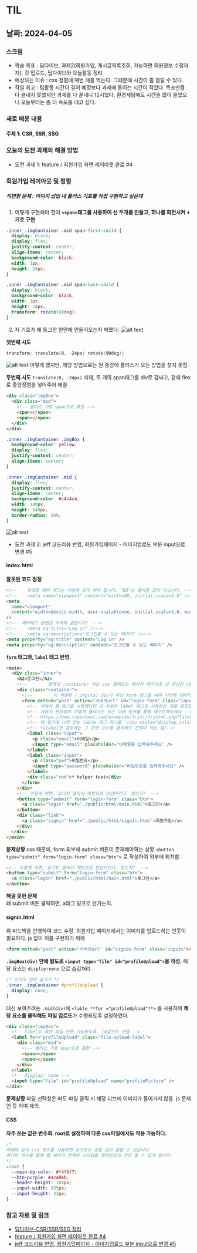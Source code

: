 # TIL

## 날짜: 2024-04-05

### 스크럼

- 학습 목표 : 딥다이브, 과제2(회원가입, 게시글목록조회, 가능하면 회원정보 수정까지), 깃 업로드, 딥다이브와 오늘활동 정리
- 예상되는 이슈 : css 정렬에 매번 애를 먹는다. 그떄문에 시간이 좀 걸릴 수 있다.
- 작일 회고 : 팀활동 시간이 길어 예정보다 과제에 들이는 시간이 적었다. 목표만큼 다 끝내지 못했지만 과제를 다 끝내니 12시였다. 환경세팅에도 시간을 많이 들였으니 오늘부터는 좀 더 속도를 내고 싶다.

### 새로 배운 내용

#### 주제 1: CSR, SSR, SSG

### 오늘의 도전 과제와 해결 방법

- 도전 과제 1: feature / 회원가입 화면 레이아웃 완료 #4

### 회원가입 레이아웃 및 정렬

##### 직면한 문제 : 이미지 삽입 내 플러스 기호를 직접 구현하고 싶은데

1. 어떻게 구현해야 할지
   **`<span>`태그를 사용하여 선 두개를 만들고, 하나를 회전시켜 + 기호 구현**

```css
.inner .imgContainer .mid span:first-child {
  display: block;
  display: flex;
  justify-content: center;
  align-items: center;
  background-color: black;
  width: 1px;
  height: 24px;
}

.inner .imgContainer .mid span:last-child {
  display: block;
  background-color: black;
  width: 1px;
  height: 24px;
  transform: rotate(90deg);
}
```

2. 저 기호가 왜 동그란 원안에 안들어오는지 헤맸다.
   ![alt text](image-23.png)

**첫번째 시도**

```css
transform: translate(0, -24px) rotate(90deg);
```

![alt text](image-24.png)
이렇게 했지만, 해당 방법으로는 원 중앙에 플러스가 오는 방법을 찾지 못함.

**두번째 시도**
`translate(0, -24px)` 삭제, 두 개의 span태그를 div로 감싸고, 겉에 flex로 중앙정렬을 넣어주어 해결

```html
<div class="imgBox">
  <div class="mid">
    <!-- 플러스 기호 span으로 표현 -->
    <span></span>
    <span></span>
  </div>
</div>
```

```css
.inner .imgContainer .imgBox {
  background-color: yellow;
  display: flex;
  justify-content: center;
  align-items: center;
}

.inner .imgContainer .mid {
  display: flex;
  justify-content: center;
  align-items: center;
  background-color: #c4c4c4;
  width: 149px;
  height: 149px;
  border-radius: 50%;
}
```

![alt text](image-25.png)

- 도전 과제 2: jeff 코드리뷰 반영, 회원가입페이지 - 이미지업로드 부분 input으로 변경 #5

#### index.html

**잘못된 코드 정정**

```html
<!--    뷰포트 메타 태그는 다음과 같이 써야 합니다. "DD"는 올바른 값이 아닙니다. -->
<!--    <meta name="viewport" content="width=DD, initial-scale=1.0" />-->
<meta
  name="viewport"
  content="width=device-width, user-scalable=no, initial-scale=1.0, maximum-scale=1.0, minimum-scale=1.0"
/>
<!--  메타태그 문법은 아래와 같습니다!  -->
<!--    <meta og:title="Log in" />-->
<!--    <meta og:description="로그인할 수 있는 페이지" />-->
<meta property="og:title" content="Log in" />
<meta property="og:description" content="로그인할 수 있는 페이지" />
```

**`form` 태그와, `label` 태그 반영.**

```html
<main>
  <div class="inner">
    <h2>로그인</h2>
    <!--        관례상 .container 라는 css 클래스는 페이지 레이아웃 상 최상단 (body 바로 밑 혹은 레이아웃 상 메인 컨텐츠가 포함된 div) 블럭에 적용합니다. -->
    <div class="container">
      <!--        이 부분은 (.inputs) div가 아닌 form 태그를 써야 서버에 데이터가 전송됩니다. -->
      <form method="post" action="서버의url" id="login-form" class="inputs">
        <!-- 위에서 폼 태그를 사용했다면 이 부분은 label 태그로 사용하는 것을 권장합니다. 사용자 편의성이 올라 갈 수 있습니다. -->
        <!-- 사용자 편의성이 어떻게 올라가는 지는 아래 링크를 통해 테스트해보세요 -->
        <!-- https://www.tcpschool.com/examples/tryit/tryhtml.php?filename=html_ref_tag_label_01 -->
        <!-- 위 링크에 나와 있는 lable 태그 하나를 `<div style="display:inline-block;">10대</div><br>` 로 정의하고 마우스를 클릭해보시면 그 차이가 나옵니다. -->
        <!-- *(label인 경우에는 그 주변 요소를 클릭해도 선택이 되는 점)-->
        <label class="input">
          <p class="email">이메일</p>
          <input type="email" placeholder="이메일을 입력해주세요" />
        </label>
        <label class="input">
          <p class="pwd">비밀번호</p>
          <input type="password" placeholder="비밀번호를 입력해주세요" />
        </label>
        <div class="red">* helper text</div>
      </form>
    </div>
    <!-- 이렇게 하면, 로그인 클릭시 메인으로 안넘어간다. 맞는지?  -->
    <button type="submit" form="login-form" class="btn">
      <a class="login" href="./public/html/main.html">로그인</a>
    </button>
    <div class="link">
      <a class="signin" href="./public/html/signin.html">회원가입</a>
    </div>
  </div>
</main>
```

**문제상황**
css 때문에, form 외부에 submit 버튼이 존재해야하는 상황
`<button type="submit" form="login-form" class="btn">` 로 작성하여 외부에 위치함.

```html
<!-- 이렇게 하면, 로그인 클릭시 메인으로 안넘어간다. 맞는지?  -->
<button type="submit" form="login-form" class="btn">
  <a class="login" href="./public/html/main.html">로그인</a>
</button>
```

**해결 못한 문제**  
왜 submit 버튼 클릭하면, a태그 링크로 안가는지.

#### signin.html

위 피드백을 반영하여 코드 수정.
회원가입 페이지에서는 이미지를 업로드하는 인풋이 필요하다.
js 없이 이를 구현하기 위해

```html
<form method="post" action="서버의url" id="signin-form" class="inputs"></form>
```

**`.imgBox(div)` 안에 별도로 `<input type="file" id="profileUpload">`을 작성.**
해당 요소는 `display:none` 으로 숨김처리.

```css
/* 이미지 인풋 숨기기 */
.inner .imgContainer #profileUpload {
  display: none;
}
```

대신 보여주려는 `.mid(div)`에 `<lable **for ="profileUpload"**>` 를 사용하여 **해당 요소를 클릭해도 파일 업로드**가 수행되도록 설정하였다.

```html
<div class="imgBox">
  <!-- label로 묶어 파일 인풋 가능하도록. id값으로 연결 -->
  <label for="profileUpload" class="file-upload-label">
    <div class="mid">
      <!-- 플러스 기호 span으로 표현 -->
      <span></span>
      <span></span>
    </div>
  </label>
  <!-- display: none -->
  <input type="file" id="profileUpload" name="profilePicture" />
</div>
```

**문제상황**
파일 선택창은 떠도 파일 클릭 시 해당 디브에 이미지가 들어가지 않음. js 문제인 듯 하여 제외.

#### CSS

**자주 쓰는 값은 변수화. root로 설정하여 다른 css파일에서도 적용 가능하다.**

```CSS
/*
아래와 같이 css 변수를 사용하면 유지보수 성을 많이 올릴 수 있습니다.
하나의 변수를 통해 웹 페이지 전체의 스타일을 일관성있게 관리 할 수 있게 됩니다.
*/
:root {
  --main-bg-color: #f4f5f7;
  --btn-purple: #aca0eb;
  --header-height: 104px;
  --input-width: 355px;
  --input-height: 33px;
}
```

### 참고 자료 및 링크

- [딥다이브-CSR/SSR/SSG 정리](https://sen2y-it.tistory.com/7)
- [feature / 회원가입 화면 레이아웃 완료 #4](https://github.com/sen2y/KakaoCloudSchool_CommunityWeb/pull/4)
- [jeff 코드리뷰 반영, 회원가입페이지 - 이미지업로드 부분 input으로 변경 #5](https://github.com/sen2y/KakaoCloudSchool_CommunityWeb/pull/5)
